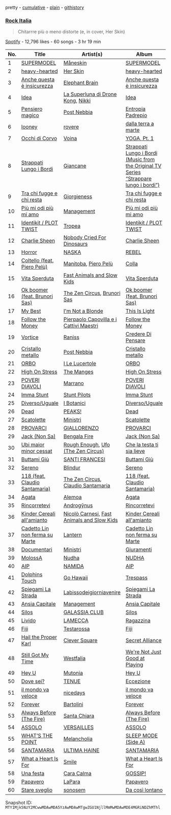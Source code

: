 pretty - [cumulative](/playlists/cumulative/37i9dQZF1DWViUlcvfltyZ.md) - [plain](/playlists/plain/37i9dQZF1DWViUlcvfltyZ) - [githistory](https://github.githistory.xyz/mackorone/spotify-playlist-archive/blob/main/playlists/plain/37i9dQZF1DWViUlcvfltyZ)

### [Rock Italia](https://open.spotify.com/playlist/37i9dQZF1DWViUlcvfltyZ)

> Chitarrre più o meno distorte \(e, in cover, Her Skin\)

[Spotify](https://open.spotify.com/user/spotify) - 12,796 likes - 60 songs - 3 hr 19 min

| No. | Title | Artist(s) | Album | Length |
|---|---|---|---|---|
| 1 | [SUPERMODEL](https://open.spotify.com/track/63WuQOXohQIxOxIFA2K7bR) | [Måneskin](https://open.spotify.com/artist/0lAWpj5szCSwM4rUMHYmrr) | [SUPERMODEL](https://open.spotify.com/album/5jhbLeXH1a3SRSOg84GSUn) | 2:28 |
| 2 | [heavy\-hearted](https://open.spotify.com/track/0EpZxmxdI27Y6hMwO79pvy) | [Her Skin](https://open.spotify.com/artist/6zdyc0Juu2p2uVVISAhOJe) | [heavy\-hearted](https://open.spotify.com/album/428oKi8Lpx377MJjLV1upq) | 2:39 |
| 3 | [Anche questa è insicurezza](https://open.spotify.com/track/7Jv6EL3KvtPEdK67S66fVE) | [Elephant Brain](https://open.spotify.com/artist/7seUm7aEVYUy5M61nVARgt) | [Anche questa è insicurezza](https://open.spotify.com/album/0FR945zs1rjI0asExLmnM0) | 3:39 |
| 4 | [Idea](https://open.spotify.com/track/0AI35B8TuEtmz5ayf4dQR0) | [La Superluna di Drone Kong](https://open.spotify.com/artist/2yrGOWgivuL3OubJfHj5Xt), [Nikki](https://open.spotify.com/artist/1y9wN6EknDQynEF6123dXJ) | [Idea](https://open.spotify.com/album/3jG7ZwprmZW0PDoImjUL0H) | 2:45 |
| 5 | [Pensiero magico](https://open.spotify.com/track/2Kann8MkDiYwDutctlgxyX) | [Post Nebbia](https://open.spotify.com/artist/0BdiTIT0f1quCjphcLrwKZ) | [Entropia Padrepio](https://open.spotify.com/album/1fs6tfBsU6HOl9Oa6IKnEN) | 3:12 |
| 6 | [looney](https://open.spotify.com/track/5iYyPap3wN9D2W0gCYmaMi) | [rovere](https://open.spotify.com/artist/5epzSn98pqluCq6hyGu3ux) | [dalla terra a marte](https://open.spotify.com/album/6z2qRqLEQN4vz1scFkRiyr) | 3:25 |
| 7 | [Occhi di Corvo](https://open.spotify.com/track/5qYNPhVUdQqo2PmUL3AKCO) | [Voina](https://open.spotify.com/artist/4dju8CNgf5lL7VXgP3EAmo) | [YOGA, Pt\. 1](https://open.spotify.com/album/2yv4v0pLeWjIbeiKSDtFHe) | 3:21 |
| 8 | [Strappati Lungo i Bordi](https://open.spotify.com/track/1tmxGSXmeKk5NjZh3hIG7v) | [Giancane](https://open.spotify.com/artist/5SHRnc9Tl14jqVV0CTr49B) | [Strappati Lungo i Bordi \(Music from the Original TV Series “Strappare lungo i bordi”\)](https://open.spotify.com/album/18jzdWKRrSxdgDr9IRe0RM) | 3:19 |
| 9 | [Tra chi fugge e chi resta](https://open.spotify.com/track/5YmJTaXU588pytZNYxVWew) | [Giorgieness](https://open.spotify.com/artist/4QYFjNac8XiU828KjV1oWA) | [Tra chi fugge e chi resta](https://open.spotify.com/album/6hm4YB2ZEfO02LFQX1rx31) | 2:56 |
| 10 | [Più mi odi più mi amo](https://open.spotify.com/track/0EWtLGf9X5zrVSfBDhsymi) | [Management](https://open.spotify.com/artist/5RRnJxnVoqmFFqZBXkAW3F) | [Più mi odi più mi amo](https://open.spotify.com/album/61YoRhVptt77M5XZigQOOT) | 4:14 |
| 11 | [Identikit / PLOT TWIST](https://open.spotify.com/track/3J93fJVupbMEjlrspQ2fp5) | [Tropea](https://open.spotify.com/artist/35EdAf21qKHNvALdF6loHX) | [Identikit / PLOT TWIST](https://open.spotify.com/album/5nmYuCiGDIlZRFj8VpeFgx) | 2:46 |
| 12 | [Charlie Sheen](https://open.spotify.com/track/73DtLKoCK2gVwaXyU8JRuG) | [Nobody Cried For Dinosaurs](https://open.spotify.com/artist/2RQE2lqMvFUFA5u0znpkvo) | [Charlie Sheen](https://open.spotify.com/album/6cNcGxEFYkNCoMI4x2P2QX) | 4:09 |
| 13 | [Horror](https://open.spotify.com/track/6fPGBlx8wsAxhoDn7BwiAH) | [NASKA](https://open.spotify.com/artist/4r1DHaB2yIhddOkTF92d1d) | [REBEL](https://open.spotify.com/album/0WRHoyqLqALdZ8te1QL20V) | 3:39 |
| 14 | [Coltello \(feat\. Piero Pelù\)](https://open.spotify.com/track/2jrRvvqAsLBxwAvonVVnvn) | [Manitoba](https://open.spotify.com/artist/5F3k6dasqoyURq6DxItmAZ), [Piero Pelù](https://open.spotify.com/artist/6gTrPTTb3XgiLt7GGcmf8j) | [Colla](https://open.spotify.com/album/5D5w8JApLuc02WQR6nEUSj) | 2:56 |
| 15 | [Vita Sperduta](https://open.spotify.com/track/4s2JGsbchZ8fNiqhIPjCZq) | [Fast Animals and Slow Kids](https://open.spotify.com/artist/2n92OcdDhE5g2CpDI1rjH6) | [Vita Sperduta](https://open.spotify.com/album/0eeFAco3jtZzRFDD6cUl6q) | 3:36 |
| 16 | [Ok boomer \(feat\. Brunori Sas\)](https://open.spotify.com/track/2spDH2rxS8fpw6XYxtCzue) | [The Zen Circus](https://open.spotify.com/artist/7nrxF1ilcwJNHofGUfsC84), [Brunori Sas](https://open.spotify.com/artist/2p2SZoUTvT4dbL2xXXJXwy) | [Ok boomer \(feat\. Brunori Sas\)](https://open.spotify.com/album/3Sub0hfAL9OSty6082UfUg) | 3:27 |
| 17 | [My Best](https://open.spotify.com/track/1UEWOpc2PUrzwPOP4X9UPd) | [I'm Not a Blonde](https://open.spotify.com/artist/2kYPuOngkMzjFdCl4dz8EO) | [This Is Light](https://open.spotify.com/album/2csk5nXDfK75W5NMNpGoQD) | 3:38 |
| 18 | [Follow the Money](https://open.spotify.com/track/7dngVIjn3nbUmOHqiJhTRg) | [Pierpaolo Capovilla e i Cattivi Maestri](https://open.spotify.com/artist/4NbLiEcytmqmvXoro1u2jO) | [Follow the Money](https://open.spotify.com/album/5EmIHTygguJUWXPTACC10D) | 3:33 |
| 19 | [Vortice](https://open.spotify.com/track/6RA1qE9WbVXmWdLWmjN8Z3) | [Raniss](https://open.spotify.com/artist/5V0f1RKm4X0Lh6HBLSps3V) | [Credere Di Pensare](https://open.spotify.com/album/74zRzOFTdEjTGycktwGa0Q) | 3:40 |
| 20 | [Cristallo metallo](https://open.spotify.com/track/2GNllavhO7WsdE2yRuKWnO) | [Post Nebbia](https://open.spotify.com/artist/0BdiTIT0f1quCjphcLrwKZ) | [Cristallo metallo](https://open.spotify.com/album/17KgId2ANISJqXZrb5fT6c) | 3:23 |
| 21 | [ORBO](https://open.spotify.com/track/4VBCWRlrzDNxyjBEfuubST) | [I Le Lucertole](https://open.spotify.com/artist/5RzjUawywFTUvNpO6wEvvM) | [ORBO](https://open.spotify.com/album/6UYDYZNV39L4V138niJ2Pf) | 3:55 |
| 22 | [High On Stress](https://open.spotify.com/track/1y2fS0kinayyO7Ih4vFrqT) | [The Manges](https://open.spotify.com/artist/5Uop1XjzGUDG3t4uoWXooc) | [High On Stress](https://open.spotify.com/album/4TTP6knd1uIUPK2NlFfSEX) | 2:38 |
| 23 | [POVERI DIAVOLI](https://open.spotify.com/track/7Kr5XGDiO1jytPSyVxb1yv) | [Marrano](https://open.spotify.com/artist/0eH00KPe73zxJhguRiJRwY) | [POVERI DIAVOLI](https://open.spotify.com/album/0wUUrD6LCzo2bYz7uwgm5q) | 3:16 |
| 24 | [Imma Stunt](https://open.spotify.com/track/3vZmC8oq2B3mp9kVfIcXr1) | [Stunt Pilots](https://open.spotify.com/artist/5Q2syrsNfctel905QjIMXr) | [Imma Stunt](https://open.spotify.com/album/2JRIfmjUa8aU6MLLlahL52) | 2:11 |
| 25 | [Diverso/Uguale](https://open.spotify.com/track/0QnSjvX4FHMcmXRql6Jef5) | [I Botanici](https://open.spotify.com/artist/72su0iDNIXDPumYA4b6ARC) | [Diverso/Uguale](https://open.spotify.com/album/6zAvSlGmh5ppa8s9lupqjG) | 3:08 |
| 26 | [Dead](https://open.spotify.com/track/6H3NSyefUL4tm6yvWuQ8FR) | [PEAKS!](https://open.spotify.com/artist/6OmQ3QpipDrfFdHjtYNMp1) | [Dead](https://open.spotify.com/album/6yhPN6jzku1HlV8rZF6oZb) | 3:30 |
| 27 | [Scatolette](https://open.spotify.com/track/5oqLH3w2yG46BZtZSVWC56) | [Ministri](https://open.spotify.com/artist/6an9YCv0S0Mj3rsaD9Ahpz) | [Scatolette](https://open.spotify.com/album/4a9tR3hT1gQ0qTVYAlw8CX) | 3:46 |
| 28 | [PROVARCI](https://open.spotify.com/track/6A3cyQqgcK7etGZr3ytxWb) | [GIALLORENZO](https://open.spotify.com/artist/2RLRns6qSiW71iNV3lT0yC) | [PROVARCI](https://open.spotify.com/album/4gc0RD4I7jZv4JTvfxzlq5) | 2:39 |
| 29 | [Jack \(Non Sa\)](https://open.spotify.com/track/3lEeE5InLjr2Wpu0zeQ64b) | [Bengala Fire](https://open.spotify.com/artist/5B516AbC2BhNio4qvbDdNb) | [Jack \(Non Sa\)](https://open.spotify.com/album/6Pado7DoRbTZ3LSkXefVSr) | 3:05 |
| 30 | [Ubi maior minor cessat](https://open.spotify.com/track/5yTZP8kf3715F8pyenn4WP) | [Rough Enough](https://open.spotify.com/artist/6b9jVW7JfqMLiRvoTYEA1i), [Ufo \(The Zen Circus\)](https://open.spotify.com/artist/2ut96FTqfxeNNiZyK4bdBL) | [Che la testa ti sia lieve](https://open.spotify.com/album/2RMy3VEmIUgiSWLsxnP48q) | 4:00 |
| 31 | [Buttami Giù](https://open.spotify.com/track/0vAe99uZ3avcFFlLFwM7ow) | [SANTI FRANCESI](https://open.spotify.com/artist/3VsF47TUmv6WPsWjICe8VR) | [Buttami Giù](https://open.spotify.com/album/3aVWnMXssTGsU9ZVm6wgBv) | 2:54 |
| 32 | [Sereno](https://open.spotify.com/track/2U1XriPajBptR6r2B3hiP6) | [Blindur](https://open.spotify.com/artist/7LUvRhMok52Bi5G2gmQzGc) | [Sereno](https://open.spotify.com/album/0TWE0Xja7UMMKQMwzihs3V) | 3:31 |
| 33 | [118 \(feat\. Claudio Santamaria\)](https://open.spotify.com/track/7bgmhnVEmCFrMB3Byr0r9R) | [The Zen Circus](https://open.spotify.com/artist/7nrxF1ilcwJNHofGUfsC84), [Claudio Santamaria](https://open.spotify.com/artist/1QeSGnT5N0XR1CEr1tEpaG) | [118 \(feat\. Claudio Santamaria\)](https://open.spotify.com/album/4BL7Czy98tfrcBZMA9HVT9) | 3:38 |
| 34 | [Agata](https://open.spotify.com/track/4C2Bpn24iZZHWUSfpQvLiv) | [Alemoa](https://open.spotify.com/artist/0lswjSfiPA2bKp6PHlJISF) | [Agata](https://open.spotify.com/album/5OvRahjqujnEOetZFcPesY) | 3:44 |
| 35 | [Rincorretevi](https://open.spotify.com/track/5cZHjGtsw6vsu5DVOrDBRP) | [Androgy̆nus](https://open.spotify.com/artist/4vOuZX3Pw0gO295lAdpDZT) | [Rincorretevi](https://open.spotify.com/album/6mPLQCRlvvFyWFW8A3Rd8K) | 5:05 |
| 36 | [Kinder Cereali all'amianto](https://open.spotify.com/track/220I3ZfW30nk9VWtYkMNHT) | [Nicolò Carnesi](https://open.spotify.com/artist/0ZGHrDv9xsaEJgRzfKLLQE), [Fast Animals and Slow Kids](https://open.spotify.com/artist/2n92OcdDhE5g2CpDI1rjH6) | [Kinder Cereali all'amianto](https://open.spotify.com/album/2vLROsFj2B8hG0fYJNV8O5) | 3:10 |
| 37 | [Cadetto Lin non ferma su Marte](https://open.spotify.com/track/0OVQp2V9hxMzVVqWiQZLET) | [Lantern](https://open.spotify.com/artist/0oSXdle7wTokdA7ZrVlOXW) | [Cadetto Lin non ferma su Marte](https://open.spotify.com/album/0bVd0z9PYbgKEwh7jxQDyx) | 2:15 |
| 38 | [Documentari](https://open.spotify.com/track/19b8lNcPaC9srKUjKc7Cbp) | [Ministri](https://open.spotify.com/artist/6an9YCv0S0Mj3rsaD9Ahpz) | [Giuramenti](https://open.spotify.com/album/6IKfDFFZZNzNf0m5AiFRKe) | 3:16 |
| 39 | [MolossA](https://open.spotify.com/track/2BsGzAlf0G1t9tx5IFULDL) | [Nudha](https://open.spotify.com/artist/0qW2PRyNIbZBtm6enEWjqE) | [NUDHA](https://open.spotify.com/album/1aYL5JopqGBtFtfBNB2gDr) | 3:06 |
| 40 | [AIP](https://open.spotify.com/track/1VLxvPzn2q95NsDQaqOwCM) | [NAMIDA](https://open.spotify.com/artist/4duGFkhJRa85BPJowuoFDv) | [AIP](https://open.spotify.com/album/0SLgtOJQyz2PiqMYGqPONw) | 2:57 |
| 41 | [Dolphins Touch](https://open.spotify.com/track/0wHE1ogEilT39UUbtlAmvV) | [Go Hawaii](https://open.spotify.com/artist/4dMyueIDZEOSvuCaXnqYli) | [Trespass](https://open.spotify.com/album/74PcwnV8Ytl63PVfvYVMsE) | 5:36 |
| 42 | [Spiegami La Strada](https://open.spotify.com/track/5oZnLTJ9oX78dq21WTMa8G) | [Labissodeigiorniavenire](https://open.spotify.com/artist/6mSVh5QjIeIt1FajKzINZd) | [Spiegami La Strada](https://open.spotify.com/album/3iGU9NCxmQDQQsliddxRYm) | 2:35 |
| 43 | [Ansia Capitale](https://open.spotify.com/track/3aJ8dxraLU7aqEm1FKwhX7) | [Management](https://open.spotify.com/artist/5RRnJxnVoqmFFqZBXkAW3F) | [Ansia Capitale](https://open.spotify.com/album/2uGVlSPYAyexEmyNJQa15H) | 4:02 |
| 44 | [Silos](https://open.spotify.com/track/6N3eJ5VbK7wNpfDZNNJFuE) | [GALASSIA CLUB](https://open.spotify.com/artist/2VzEF2YjUANGcI4R16XNll) | [Silos](https://open.spotify.com/album/6H7Dm09Q1rwlhkNqXpWGgt) | 2:19 |
| 45 | [Livido](https://open.spotify.com/track/1FUcl9PpuDjDR8wuWugG9v) | [LAMECCA](https://open.spotify.com/artist/7mURROuseWxgGqL7cIyhc8) | [Ragazzina](https://open.spotify.com/album/3dKuOfQT48iqlWxEDPzMh6) | 3:48 |
| 46 | [Fiji](https://open.spotify.com/track/71IMl8wVSkav5NPjqk9bxe) | [Testarossa](https://open.spotify.com/artist/7yVdD1RiPKmVmqjH32EUGS) | [Fiji](https://open.spotify.com/album/0ezUmnkksJ9BP768tqg1UI) | 3:31 |
| 47 | [Hail the Proper Karl](https://open.spotify.com/track/2KdBqtc2PFm0ptkGcEvbKk) | [Clever Square](https://open.spotify.com/artist/5Nx0K1JaqMJwJYAi2ZgKK2) | [Secret Alliance](https://open.spotify.com/album/6uFxFzfUjAWtesqxjz5dPd) | 2:24 |
| 48 | [Still Got My Time](https://open.spotify.com/track/1niBgFt03sHUfrBrqmZbrw) | [Westfalia](https://open.spotify.com/artist/1xMsdujnDYoi3k6C26k3Uh) | [We're Not Just Good at Playing](https://open.spotify.com/album/4FoyUZkBrkRdHxnAvuH0T8) | 3:16 |
| 49 | [Hey U](https://open.spotify.com/track/25Tztg1uslRPRXpXzsXctK) | [Mutonia](https://open.spotify.com/artist/1l9tfz6AVS1Q0QuTlaDRER) | [Hey U](https://open.spotify.com/album/27oTo8ISybYjEze4YL67Bc) | 2:01 |
| 50 | [Dove sei?](https://open.spotify.com/track/2xrkFsPXjRicYa0NIBvqhW) | [TENUE](https://open.spotify.com/artist/7y8xVGZZK39g9eaPsjLJhk) | [Eccezione](https://open.spotify.com/album/4kf74n3kxNc4nwlkf3W2t6) | 3:20 |
| 51 | [il mondo va veloce](https://open.spotify.com/track/3LKlwc0UPC2t627WKrpciU) | [nicedays](https://open.spotify.com/artist/15dR4o87QRubGtpERgNPLB) | [il mondo va veloce](https://open.spotify.com/album/5BNaMQRSia5tod8TxQS4mZ) | 3:31 |
| 52 | [Forever](https://open.spotify.com/track/0QCYEkX0MfJkvVEOr6Up08) | [Bartolini](https://open.spotify.com/artist/4c0Z0oDeS1pLt1Rkaf6MLd) | [Forever](https://open.spotify.com/album/0NHAE4I0u0YpbAlDj8KRl0) | 2:43 |
| 53 | [Always Before \(The Fire\)](https://open.spotify.com/track/1Zxk5vYIHVeHiFKRmEfx3y) | [Santa Chiara](https://open.spotify.com/artist/4ypMT9SN8PDvScLqLcGcEU) | [Always Before \(The Fire\)](https://open.spotify.com/album/4G1FKZqj3dzWVLKfnzDybm) | 4:10 |
| 54 | [ASSOLO](https://open.spotify.com/track/73mlazOcJ2mD8SdQaYeVGN) | [VERSAILLES](https://open.spotify.com/artist/3A2Z3yqJm0weMjLnVZSHTE) | [ASSOLO](https://open.spotify.com/album/723w7XUsnkgzhgbilXylzU) | 2:38 |
| 55 | [WHAT’S THE POINT](https://open.spotify.com/track/1vDZJzrFXuRzI0L2iYJr9A) | [Melancholia](https://open.spotify.com/artist/1y3Nbe31v5E2HV4stRgjPd) | [SLEEP MODE \(Side A\)](https://open.spotify.com/album/2qrh3fufNveJk6XWJlHOj2) | 3:36 |
| 56 | [SANTAMARIA](https://open.spotify.com/track/2JDmo9jCFLN1FOmHECNT3B) | [ULTIMA HAINE](https://open.spotify.com/artist/1MzzYW4rW9deiCRPS7Pjf9) | [SANTAMARIA](https://open.spotify.com/album/7CxULThaopyXFO8vfyn9oH) | 2:53 |
| 57 | [What a Heart Is For](https://open.spotify.com/track/18xVzYlFYM20dK5OP6E35n) | [Smile](https://open.spotify.com/artist/3eJqABrN5Xq65jILXl6wl9) | [What a Heart Is For](https://open.spotify.com/album/7wyItDSY7RXNIsbnoJhqyD) | 3:18 |
| 58 | [Una festa](https://open.spotify.com/track/25aCtC19xMjjLdejTxJ0z3) | [Cara Calma](https://open.spotify.com/artist/2FK3lJvn42dNrSeVzs5MoC) | [GOSSIP!](https://open.spotify.com/album/4oMB0omyxPz000ZHH4oesR) | 3:28 |
| 59 | [Papavero](https://open.spotify.com/track/3qML5gP73yuL9XVmMm3Ns5) | [LaPara](https://open.spotify.com/artist/4xJehLpB102iLT1vPxESJn) | [Papavero](https://open.spotify.com/album/0Z7qMBtRoaRhRIAshma0ox) | 4:17 |
| 60 | [Stare sveglio](https://open.spotify.com/track/1ERgcJITJ5bcd9eRWxnQMa) | [sonosem](https://open.spotify.com/artist/6krFvHoGuJyMjcjeFZRc0P) | [Da così lontano](https://open.spotify.com/album/77h73NDhSPBayfCsKrVs75) | 3:16 |

Snapshot ID: `MTY1Mjk5NzY2MCwwMDAwMDA5YzAwMDAwMTgwZGU1NjllMmMwMDAwMDE4MGRiNDZhMThl`
